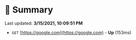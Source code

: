 # 📖 Summary
Last updated: **3/15/2021, 10:09:51 PM**

- `GET` [https://google.com](https://google.com) - **Up** (153ms)
